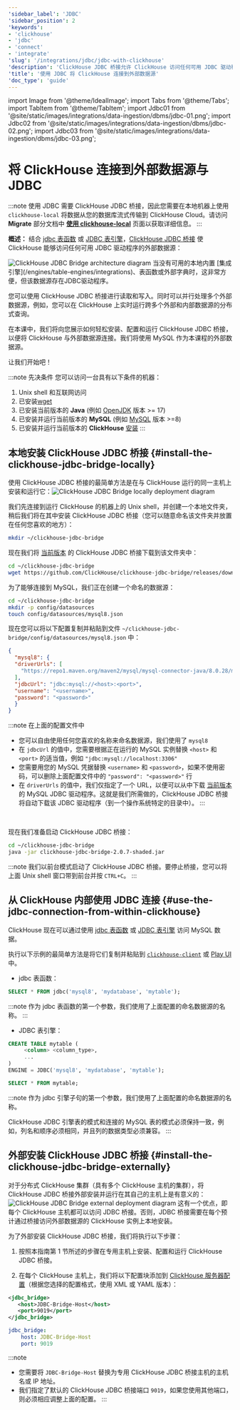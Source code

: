 ```yaml
---
'sidebar_label': 'JDBC'
'sidebar_position': 2
'keywords':
- 'clickhouse'
- 'jdbc'
- 'connect'
- 'integrate'
'slug': '/integrations/jdbc/jdbc-with-clickhouse'
'description': 'ClickHouse JDBC 桥接允许 ClickHouse 访问任何可用 JDBC 驱动程序的外部数据源的数据'
'title': '使用 JDBC 将 ClickHouse 连接到外部数据源'
'doc_type': 'guide'
---
```


import Image from '@theme/IdealImage';
import Tabs from '@theme/Tabs';
import TabItem from '@theme/TabItem';
import Jdbc01 from '@site/static/images/integrations/data-ingestion/dbms/jdbc-01.png';
import Jdbc02 from '@site/static/images/integrations/data-ingestion/dbms/jdbc-02.png';
import Jdbc03 from '@site/static/images/integrations/data-ingestion/dbms/jdbc-03.png';


# 将 ClickHouse 连接到外部数据源与 JDBC

:::note
使用 JDBC 需要 ClickHouse JDBC 桥接，因此您需要在本地机器上使用 `clickhouse-local` 将数据从您的数据库流式传输到 ClickHouse Cloud。请访问 **Migrate** 部分文档中 [**使用 clickhouse-local**](/cloud/migration/clickhouse-local#example-2-migrating-from-mysql-to-clickhouse-cloud-with-the-jdbc-bridge) 页面以获取详细信息。
:::

**概述：** 结合 [jdbc 表函数](/sql-reference/table-functions/jdbc.md) 或 [JDBC 表引擎](/engines/table-engines/integrations/jdbc.md)，<a href="https://github.com/ClickHouse/clickhouse-jdbc-bridge" target="_blank">ClickHouse JDBC 桥接</a> 使 ClickHouse 能够访问任何可用 JDBC 驱动程序的外部数据源：

<Image img={Jdbc01} size="lg" alt="ClickHouse JDBC Bridge architecture diagram" background='white'/>
当没有可用的本地内置 [集成引擎](/engines/table-engines/integrations)、表函数或外部字典时，这非常方便，但该数据源存在JDBC驱动程序。

您可以使用 ClickHouse JDBC 桥接进行读取和写入。同时可以并行处理多个外部数据源，例如，您可以在 ClickHouse 上实时运行跨多个外部和内部数据源的分布式查询。

在本课中，我们将向您展示如何轻松安装、配置和运行 ClickHouse JDBC 桥接，以便将 ClickHouse 与外部数据源连接。我们将使用 MySQL 作为本课程的外部数据源。

让我们开始吧！

:::note 先决条件
您可以访问一台具有以下条件的机器：
1. Unix shell 和互联网访问
2. 已安装<a href="https://www.gnu.org/software/wget/" target="_blank">wget</a>
3. 已安装当前版本的 **Java** (例如 <a href="https://openjdk.java.net" target="_blank">OpenJDK</a> 版本 >= 17)
4. 已安装并运行当前版本的 **MySQL** (例如 <a href="https://www.mysql.com" target="_blank">MySQL</a> 版本 >=8)
5. 已安装并运行当前版本的 **ClickHouse** [安装](/getting-started/install/install.mdx)
:::

## 本地安装 ClickHouse JDBC 桥接 {#install-the-clickhouse-jdbc-bridge-locally}

使用 ClickHouse JDBC 桥接的最简单方法是在与 ClickHouse 运行的同一主机上安装和运行它：<Image img={Jdbc02} size="lg" alt="ClickHouse JDBC Bridge locally deployment diagram" background='white'/>

我们先连接到运行 ClickHouse 的机器上的 Unix shell，并创建一个本地文件夹，稍后我们将在其中安装 ClickHouse JDBC 桥接（您可以随意命名该文件夹并放置在任何您喜欢的地方）：
```bash
mkdir ~/clickhouse-jdbc-bridge
```

现在我们将 <a href="https://github.com/ClickHouse/clickhouse-jdbc-bridge/releases/" target="_blank">当前版本</a> 的 ClickHouse JDBC 桥接下载到该文件夹中：

```bash
cd ~/clickhouse-jdbc-bridge
wget https://github.com/ClickHouse/clickhouse-jdbc-bridge/releases/download/v2.0.7/clickhouse-jdbc-bridge-2.0.7-shaded.jar
```

为了能够连接到 MySQL，我们正在创建一个命名的数据源：

```bash
cd ~/clickhouse-jdbc-bridge
mkdir -p config/datasources
touch config/datasources/mysql8.json
```

 现在您可以将以下配置复制并粘贴到文件 `~/clickhouse-jdbc-bridge/config/datasources/mysql8.json` 中：

```json
{
  "mysql8": {
  "driverUrls": [
    "https://repo1.maven.org/maven2/mysql/mysql-connector-java/8.0.28/mysql-connector-java-8.0.28.jar"
  ],
  "jdbcUrl": "jdbc:mysql://<host>:<port>",
  "username": "<username>",
  "password": "<password>"
  }
}
```

:::note
在上面的配置文件中
- 您可以自由使用任何您喜欢的名称来命名数据源，我们使用了 `mysql8`
- 在 `jdbcUrl` 的值中，您需要根据正在运行的 MySQL 实例替换 `<host>` 和 `<port>` 的适当值，例如 `"jdbc:mysql://localhost:3306"`
- 您需要用您的 MySQL 凭据替换 `<username>` 和 `<password>`，如果不使用密码，可以删除上面配置文件中的 `"password": "<password>"` 行
- 在 `driverUrls` 的值中，我们仅指定了一个 URL，以便可以从中下载 <a href="https://repo1.maven.org/maven2/mysql/mysql-connector-java/" target="_blank">当前版本</a> 的 MySQL JDBC 驱动程序。这就是我们所需做的，ClickHouse JDBC 桥接将自动下载该 JDBC 驱动程序（到一个操作系统特定的目录中）。
:::

<br/>

现在我们准备启动 ClickHouse JDBC 桥接：
```bash
cd ~/clickhouse-jdbc-bridge
java -jar clickhouse-jdbc-bridge-2.0.7-shaded.jar
```
:::note
我们以前台模式启动了 ClickHouse JDBC 桥接。要停止桥接，您可以将上面 Unix shell 窗口带到前台并按 `CTRL+C`。
:::

## 从 ClickHouse 内部使用 JDBC 连接 {#use-the-jdbc-connection-from-within-clickhouse}

ClickHouse 现在可以通过使用 [jdbc 表函数](/sql-reference/table-functions/jdbc.md) 或 [JDBC 表引擎](/engines/table-engines/integrations/jdbc.md) 访问 MySQL 数据。

执行以下示例的最简单方法是将它们复制并粘贴到 [`clickhouse-client`](/interfaces/cli.md) 或 [Play UI](/interfaces/http.md) 中。

- jdbc 表函数：

```sql
SELECT * FROM jdbc('mysql8', 'mydatabase', 'mytable');
```
:::note
作为 jdbc 表函数的第一个参数，我们使用了上面配置的命名数据源的名称。
:::

- JDBC 表引擎：
```sql
CREATE TABLE mytable (
     <column> <column_type>,
     ...
)
ENGINE = JDBC('mysql8', 'mydatabase', 'mytable');

SELECT * FROM mytable;
```
:::note
作为 jdbc 引擎子句的第一个参数，我们使用了上面配置的命名数据源的名称。

ClickHouse JDBC 引擎表的模式和连接的 MySQL 表的模式必须保持一致，例如，列名和顺序必须相同，并且列的数据类型必须兼容。
:::

## 外部安装 ClickHouse JDBC 桥接 {#install-the-clickhouse-jdbc-bridge-externally}

对于分布式 ClickHouse 集群（具有多个 ClickHouse 主机的集群），将 ClickHouse JDBC 桥接外部安装并运行在其自己的主机上是有意义的：
<Image img={Jdbc03} size="lg" alt="ClickHouse JDBC Bridge external deployment diagram" background='white'/>
这有一个优点，即每个 ClickHouse 主机都可以访问 JDBC 桥接。否则，JDBC 桥接需要在每个预计通过桥接访问外部数据源的 ClickHouse 实例上本地安装。

为了外部安装 ClickHouse JDBC 桥接，我们将执行以下步骤：

1. 按照本指南第 1 节所述的步骤在专用主机上安装、配置和运行 ClickHouse JDBC 桥接。

2. 在每个 ClickHouse 主机上，我们将以下配置块添加到 <a href="https://clickhouse.com/docs/operations/configuration-files/#configuration_files" target="_blank">ClickHouse 服务器配置</a>（根据您选择的配置格式，使用 XML 或 YAML 版本）：

<Tabs>
<TabItem value="xml" label="XML">

```xml
<jdbc_bridge>
   <host>JDBC-Bridge-Host</host>
   <port>9019</port>
</jdbc_bridge>
```

</TabItem>
<TabItem value="yaml" label="YAML">

```yaml
jdbc_bridge:
    host: JDBC-Bridge-Host
    port: 9019
```

</TabItem>
</Tabs>

:::note
- 您需要将 `JDBC-Bridge-Host` 替换为专用 ClickHouse JDBC 桥接主机的主机名或 IP 地址。
- 我们指定了默认的 ClickHouse JDBC 桥接端口 `9019`，如果您使用其他端口，则必须相应调整上面的配置。
:::

[//]: # (## 4. 其他信息)

[//]: # ()
[//]: # (TODO: )

[//]: # (- 提到对于 jdbc 表函数，它的性能更高 &#40;不是每次两个查询&#41; ，也指定模式作为参数)

[//]: # ()
[//]: # (- 提到临时查询与表查询、保存查询、命名查询)

[//]: # ()
[//]: # (- 提到插入 )
